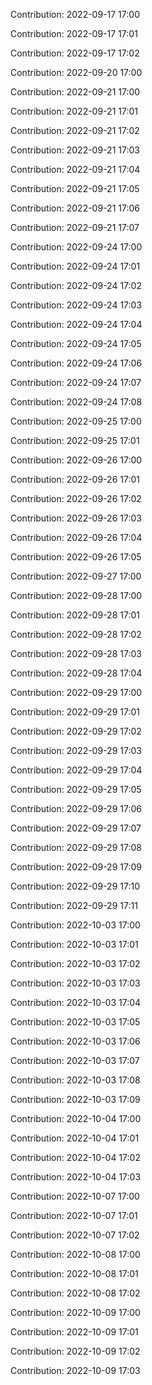 Contribution: 2022-09-17 17:00

Contribution: 2022-09-17 17:01

Contribution: 2022-09-17 17:02

Contribution: 2022-09-20 17:00

Contribution: 2022-09-21 17:00

Contribution: 2022-09-21 17:01

Contribution: 2022-09-21 17:02

Contribution: 2022-09-21 17:03

Contribution: 2022-09-21 17:04

Contribution: 2022-09-21 17:05

Contribution: 2022-09-21 17:06

Contribution: 2022-09-21 17:07

Contribution: 2022-09-24 17:00

Contribution: 2022-09-24 17:01

Contribution: 2022-09-24 17:02

Contribution: 2022-09-24 17:03

Contribution: 2022-09-24 17:04

Contribution: 2022-09-24 17:05

Contribution: 2022-09-24 17:06

Contribution: 2022-09-24 17:07

Contribution: 2022-09-24 17:08

Contribution: 2022-09-25 17:00

Contribution: 2022-09-25 17:01

Contribution: 2022-09-26 17:00

Contribution: 2022-09-26 17:01

Contribution: 2022-09-26 17:02

Contribution: 2022-09-26 17:03

Contribution: 2022-09-26 17:04

Contribution: 2022-09-26 17:05

Contribution: 2022-09-27 17:00

Contribution: 2022-09-28 17:00

Contribution: 2022-09-28 17:01

Contribution: 2022-09-28 17:02

Contribution: 2022-09-28 17:03

Contribution: 2022-09-28 17:04

Contribution: 2022-09-29 17:00

Contribution: 2022-09-29 17:01

Contribution: 2022-09-29 17:02

Contribution: 2022-09-29 17:03

Contribution: 2022-09-29 17:04

Contribution: 2022-09-29 17:05

Contribution: 2022-09-29 17:06

Contribution: 2022-09-29 17:07

Contribution: 2022-09-29 17:08

Contribution: 2022-09-29 17:09

Contribution: 2022-09-29 17:10

Contribution: 2022-09-29 17:11

Contribution: 2022-10-03 17:00

Contribution: 2022-10-03 17:01

Contribution: 2022-10-03 17:02

Contribution: 2022-10-03 17:03

Contribution: 2022-10-03 17:04

Contribution: 2022-10-03 17:05

Contribution: 2022-10-03 17:06

Contribution: 2022-10-03 17:07

Contribution: 2022-10-03 17:08

Contribution: 2022-10-03 17:09

Contribution: 2022-10-04 17:00

Contribution: 2022-10-04 17:01

Contribution: 2022-10-04 17:02

Contribution: 2022-10-04 17:03

Contribution: 2022-10-07 17:00

Contribution: 2022-10-07 17:01

Contribution: 2022-10-07 17:02

Contribution: 2022-10-08 17:00

Contribution: 2022-10-08 17:01

Contribution: 2022-10-08 17:02

Contribution: 2022-10-09 17:00

Contribution: 2022-10-09 17:01

Contribution: 2022-10-09 17:02

Contribution: 2022-10-09 17:03

